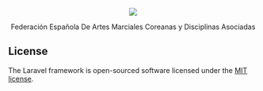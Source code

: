 <p align="center"><img src="https://www.fedamc.es/wp-content/uploads/fedamc-1.png"></p>

<p align="center">
	Federación Española De Artes Marciales Coreanas y Disciplinas Asociadas
</p>

## License

The Laravel framework is open-sourced software licensed under the [MIT license](https://opensource.org/licenses/MIT).
